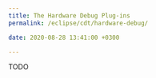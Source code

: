 ```yaml
---
title: The Hardware Debug Plug-ins
permalink: /eclipse/cdt/hardware-debug/

date: 2020-08-28 13:41:00 +0300

---
```


TODO
